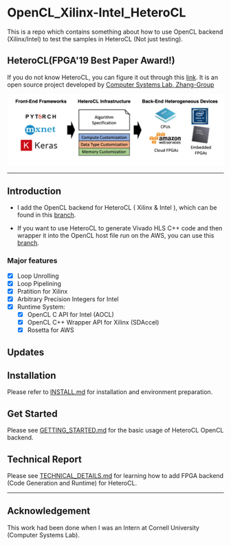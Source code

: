 # OpenCL_Xilinx-Intel_HeteroCL
This is a repo which contains something about how to use OpenCL backend (Xilinx/Intel) to test the samples in HeteroCL (Not just testing).

## HeteroCL(FPGA'19 Best Paper Award!)

If you do not know HeteroCL, you can figure it out through this [link](https://github.com/cornell-zhang/heterocl). It is an open source project developed by [Computer Systems Lab, Zhang-Group](http://heterocl.csl.cornell.edu/web/)

![arch image](docs/arch.png)

---

## Introduction

- I add the OpenCL backend for HeteroCL ( Xilinx & Intel ), which can be found in this [branch](https://github.com/ybai62868/heterocl/tree/opencl).

- If you want to use HeteroCL to generate Vivado HLS C++ code and then wrapper it into the OpenCL host file run on the AWS, you can use this [branch](https://github.com/ybai62868/heterocl/tree/aws).

### Major features 

- [x] Loop Unrolling
- [x] Loop Pipelining 
- [x] Pratition for Xilinx
- [x] Arbitrary Precision Integers for Intel
- [x] Runtime System:
  - [x] OpenCL C API for Intel (AOCL)
  - [x] OpenCL C++ Wrapper API for Xilinx (SDAccel)
  - [x] Rosetta for AWS

## Updates



## Installation 

Please refer to [INSTALL.md](docs/INSTALL.md) for installation and environment preparation.

## Get Started

Please see [GETTING_STARTED.md](docs/GETTING_STARTED.md) for the basic usage of HeteroCL OpenCL backend.

## Technical Report

Please see  [TECHNICAL_DETAILS.md](docs/TECHNICAL_DETAILS.md) for learning how to add FPGA backend (Code Generation and Runtime) for HeteroCL.

---

## Acknowledgement

This work had been done when I was an Intern at Cornell University (Computer Systems Lab).

